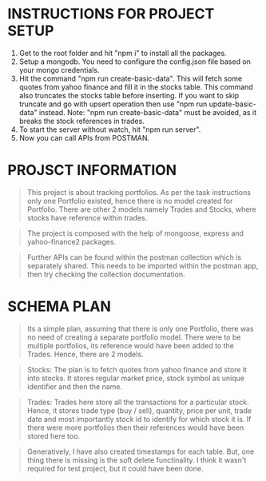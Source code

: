 # INSTRUCTIONS FOR PROJECT SETUP
1. Get to the root folder and hit "npm i" to install all the packages.
2. Setup a mongodb. You need to configure the config.json file based on your mongo credentials.
3. Hit the command "npm run create-basic-data". This will fetch some quotes from yahoo finance and fill it in the stocks table. This command also truncates the stocks table before inserting. If you want to skip truncate and go with upsert operation then use "npm run update-basic-data" instead. Note: "npm run create-basic-data" must be avoided, as it breaks the stock references in trades.
4. To start the server without watch, hit "npm run server".
5. Now you can call APIs from POSTMAN.

# PROJSCT INFORMATION
> This project is about tracking portfolios. As per the task instructions only one Portfolio existed, hence there is no model created for Portfolio. There are other 2 models namely Trades and Stocks, where stocks have reference within trades.

> The project is composed with the help of mongoose, express and yahoo-finance2 packages.

> Further APIs can be found within the postman collection which is separately shared. This needs to be imported within the postman app, then try checking the collection documentation.

# SCHEMA PLAN
> Its a simple plan, assuming that there is only one Portfolio, there was no need of creating a separate portfolio model. There were to be multiple portfolios, its reference would have been added to the Trades. Hence, there are 2 models.

> Stocks: The plan is to fetch quotes from yahoo finance and store it into stocks. It stores regular market price, stock symbol as unique identifier and then the name.

> Trades: Trades here store all the transactions for a particular stock. Hence, it stores trade type (buy / sell), quantity, price per unit, trade date and most importantly stock id to identify for which stock it is. If there were more portfolios then their references would have been stored here too.

> Generatively, I have also created timestamps for each table. But, one thing there is missing is the soft delete functinality. I think it wasn't required for test project, but it could have been done.